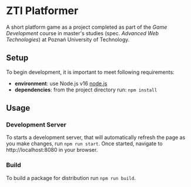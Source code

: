 # ZTI Platformer

A short platform game as a project completed as part of the *Game Development* course in master's studies (spec.
*Advanced Web Technologies*) at Poznań University of Technology.

## Setup

To begin development, it is important to meet following requirements:

- **environment**: use Node.js v16 [node.js](https://nodejs.org/en/)
- **dependencies**: from the project directory run:
  ```npm install```

## Usage

### Development Server

To starts a development server, that will automatically refresh the page as you make changes, run `npm run start`. Once
started, navigate to http://localhost:8080 in your browser.

### Build

To build a package for distribution run `npm run build`.